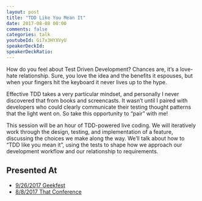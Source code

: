 ```yaml
---
layout: post
title: "TDD Like You Mean It"
date: 2017-08-08 00:00
comments: false
categories: talk
youtubeId: Gi7x3HYXVyU
speakerDeckId:
speakerDeckRatio:
---
```


How do you feel about Test Driven Development? Chances are, it’s a love-hate relationship. Sure, you love the idea and the benefits it espouses, but when your fingers hit the keyboard it never lives up to the hype.

<!-- more -->

Effective TDD takes a very particular mindset, and personally I never discovered that from books and screencasts. It wasn’t until I paired with developers who could clearly communicate their testing thought patterns that the light went on. So take this opportunity to “pair” with me!

This session will be an hour of TDD-powered live coding. We will iteratively work through the design, testing, and implementation of a feature, discussing the choices we make along the way. We’ll talk about how to “TDD like you mean it”, using the tests to shape how we approach our development workflow and our relationship to requirements.

## Presented At

* [9/26/2017 Geekfest](https://www.meetup.com/Geekfest/events/243399188/)
* [8/8/2017 That Conference](https://www.thatconference.com/Sessions/Session/11305)